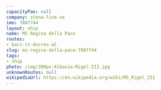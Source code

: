 ```yaml
---
capacityPax: null
company: stena-line-se
imo: 7807744
layout: ship
name: MS Regina della Pace
routes:
- bari-it-durres-al
slug: ms-regina-della-pace-7807744
tags:
- ship
photo: /img/300px-Albania-Rigel-III.jpg
unknownRoutes: null
wikipediaUrl: https://en.wikipedia.org/wiki/MS_Rigel_III
---
```

